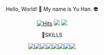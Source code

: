 <div align=center>
Hello, World! 👋 My name is Yu Han. 👽




<!--
**ggyrkk04/ggyrkk04** is a ✨ _special_ ✨ repository because its `README.md` (this file) appears on your GitHub profile.

Here are some ideas to get you started:

- 🔭 I’m currently working on ...
- 🌱 I’m currently learning ...
- 👯 I’m looking to collaborate on ...
- 🤔 I’m looking for help with ...
- 💬 Ask me about ...
- 📫 How to reach me: ...
- 😄 Pronouns: ...
- ⚡ Fun fact: ...
-->

[![Hits](https://hits.seeyoufarm.com/api/count/incr/badge.svg?url=https%3A%2F%2Fgithub.com%2Fmin-0&count_bg=%2345DF22&title_bg=%23555555&icon=github.svg&icon_color=%23FFE4C4&title=hits&edge_flat=false)](https://hits.seeyoufarm.com)
<a href="https://blog.naver.com/happy_____end"><img src="https://img.shields.io/badge/My blog-A9BCF5?style=flat-square&logo=GitHub Sponsors&logoColor=white&link=https://blog.naver.com/happy_____end"/></a>
<a href="인스타그램 주소" target="_blank"><img src="https://img.shields.io/badge/Instagram-E4405F?style=flat-square&logo=Instagram&logoColor=white"/></a>




🤖SKILLS

<img src="https://img.shields.io/badge/python-3776AB?style=flat-square&logo=python&logoColor=ffffff"/></a><img src="https://img.shields.io/badge/C++-00599C?style=flat-square&logo=cplusplus&logoColor=ffffff"/></a></a><img src="https://img.shields.io/badge/HTML5-E34F26?style=flat-square&logo=html5&logoColor=ffffff"/></a><img src="https://img.shields.io/badge/JavaScript-F7DF1E?style=flat-square&logo=javascript&logoColor=ffffff"/><img src="https://img.shields.io/badge/Java-007396?style=flat-square&logo=openjdk&logoColor=ffffff"/></a></a><img src="https://img.shields.io/badge/Adobe Photoshop-31A8FF?style=flat-square&logo=Adobe Photoshop&logoColor=ffffff"/></a></a><img src="https://img.shields.io/badge/Adobe Illustrator-FF9A00?style=flat-square&logo=Adobe Illustrator&logoColor=ffffff"/></a><img src="https://img.shields.io/badge/Adobe Premiere Pro-9999FF?style=flat-square&logo=Adobe Premiere Pro&logoColor=ffffff"/></a>

</div>
